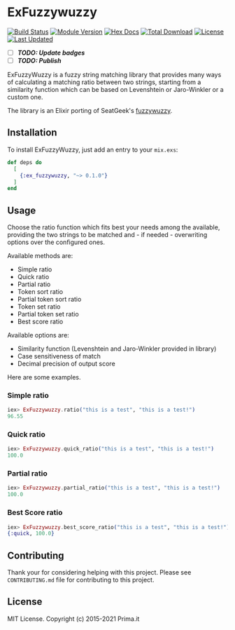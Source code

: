# ExFuzzywuzzy
[![Build Status](https://drone-1.prima.it/api/badges/primait/ex_fuzzywuzzy/status.svg)](https://drone-1.prima.it/primait/ex_fuzzywuzzy)
[![Module Version](https://img.shields.io/hexpm/v/ex_fuzzywuzzy.svg)](https://hex.pm/packages/ex_fuzzywuzzy)
[![Hex Docs](https://img.shields.io/badge/hex-docs-lightgreen.svg)](https://hexdocs.pm/ex_fuzzywuzzy/)
[![Total Download](https://img.shields.io/hexpm/dt/ex_fuzzywuzzy.svg)](https://hex.pm/packages/ex_fuzzywuzzy)
[![License](https://img.shields.io/hexpm/l/ex_fuzzywuzzy.svg)](https://hex.pm/packages/ex_fuzzywuzzy)
[![Last Updated](https://img.shields.io/github/last-commit/primait/ex_fuzzywuzzy.svg)](https://github.com/primait/ex_fuzzywuzzy/commits/master)

- [ ] _**TODO: Update badges**_
- [ ] _**TODO: Publish**_

ExFuzzyWuzzy is a fuzzy string matching library that provides many ways of calculating
a matching ratio between two strings, starting from a similarity function which can be
based on Levenshtein or Jaro-Winkler or a custom one.

The library is an Elixir porting of SeatGeek's [fuzzywuzzy](https://github.com/seatgeek/fuzzywuzzy).

## Installation

To install ExFuzzyWuzzy, just add an entry to your `mix.exs`:
```elixir
def deps do
  [
    {:ex_fuzzywuzzy, "~> 0.1.0"}
  ]
end
```

## Usage
<!--MDOC !-->

Choose the ratio function which fits best your needs among the available, 
providing the two strings to be matched and - if needed - overwriting options 
over the configured ones.

Available methods are:
- Simple ratio
- Quick ratio
- Partial ratio
- Token sort ratio
- Partial token sort ratio
- Token set ratio
- Partial token set ratio
- Best score ratio

Available options are:
- Similarity function (Levenshtein and Jaro-Winkler provided in library)
- Case sensitiveness of match
- Decimal precision of output score

Here are some examples.

### Simple ratio
```elixir
iex> ExFuzzywuzzy.ratio("this is a test", "this is a test!")
96.55
```

### Quick ratio
```elixir
iex> ExFuzzywuzzy.quick_ratio("this is a test", "this is a test!")
100.0
```

### Partial ratio
```elixir
iex> ExFuzzywuzzy.partial_ratio("this is a test", "this is a test!")
100.0
```

### Best Score ratio
```elixir
iex> ExFuzzywuzzy.best_score_ratio("this is a test", "this is a test!")
{:quick, 100.0}
```
<!--MDOC !-->

## Contributing
Thank your for considering helping with this project. Please see
`CONTRIBUTING.md` file for contributing to this project.

## License
MIT License. Copyright (c) 2015-2021 Prima.it
